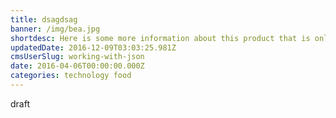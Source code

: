 ```yaml
---
title: dsagdsag
banner: /img/bea.jpg
shortdesc: Here is some more information about this product that is only revealed once clicked on.
updatedDate: 2016-12-09T03:03:25.981Z
cmsUserSlug: working-with-json
date: 2016-04-06T00:00:00.000Z
categories: technology food
---
```


draft